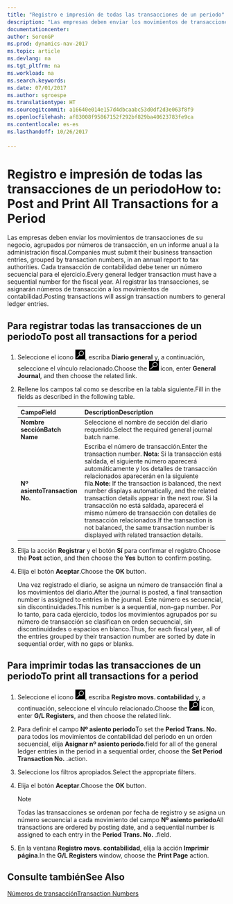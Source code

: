 ```yaml
---
title: "Registro e impresión de todas las transacciones de un periodo"
description: "Las empresas deben enviar los movimientos de transacciones de su negocio, agrupados por números de transacción, en un informe anual a la administración fiscal."
documentationcenter: 
author: SorenGP
ms.prod: dynamics-nav-2017
ms.topic: article
ms.devlang: na
ms.tgt_pltfrm: na
ms.workload: na
ms.search.keywords: 
ms.date: 07/01/2017
ms.author: sgroespe
ms.translationtype: HT
ms.sourcegitcommit: a16640e014e157d4dbcaabc53d0df2d3e063f8f9
ms.openlocfilehash: af83008f95867152f292bf829ba40623783fe9ca
ms.contentlocale: es-es
ms.lasthandoff: 10/26/2017

---
```

# <a name="how-to-post-and-print-all-transactions-for-a-period"></a><span data-ttu-id="cd86c-103">Registro e impresión de todas las transacciones de un periodo</span><span class="sxs-lookup"><span data-stu-id="cd86c-103">How to: Post and Print All Transactions for a Period</span></span>
<span data-ttu-id="cd86c-104">Las empresas deben enviar los movimientos de transacciones de su negocio, agrupados por números de transacción, en un informe anual a la administración fiscal.</span><span class="sxs-lookup"><span data-stu-id="cd86c-104">Companies must submit their business transaction entries, grouped by transaction numbers, in an annual report to tax authorities.</span></span> <span data-ttu-id="cd86c-105">Cada transacción de contabilidad debe tener un número secuencial para el ejercicio.</span><span class="sxs-lookup"><span data-stu-id="cd86c-105">Every general ledger transaction must have a sequential number for the fiscal year.</span></span> <span data-ttu-id="cd86c-106">Al registrar las transacciones, se asignarán números de transacción a los movimientos de contabilidad.</span><span class="sxs-lookup"><span data-stu-id="cd86c-106">Posting transactions will assign transaction numbers to general ledger entries.</span></span>  

## <a name="to-post-all-transactions-for-a-period"></a><span data-ttu-id="cd86c-107">Para registrar todas las transacciones de un periodo</span><span class="sxs-lookup"><span data-stu-id="cd86c-107">To post all transactions for a period</span></span>  

1.  <span data-ttu-id="cd86c-108">Seleccione el icono ![Buscar página o informe](../../media/ui-search/search_small.png "icono Buscar página o informe"), escriba **Diario general** y, a continuación, seleccione el vínculo relacionado.</span><span class="sxs-lookup"><span data-stu-id="cd86c-108">Choose the ![Search for Page or Report](../../media/ui-search/search_small.png "Search for Page or Report icon") icon, enter **General Journal**, and then choose the related link.</span></span>  
2.  <span data-ttu-id="cd86c-109">Rellene los campos tal como se describe en la tabla siguiente.</span><span class="sxs-lookup"><span data-stu-id="cd86c-109">Fill in the fields as described in the following table.</span></span>  

    |<span data-ttu-id="cd86c-110">Campo</span><span class="sxs-lookup"><span data-stu-id="cd86c-110">Field</span></span>|<span data-ttu-id="cd86c-111">Description</span><span class="sxs-lookup"><span data-stu-id="cd86c-111">Description</span></span>|  
    |---------------------------------|---------------------------------------|  
    |<span data-ttu-id="cd86c-112">**Nombre sección**</span><span class="sxs-lookup"><span data-stu-id="cd86c-112">**Batch Name**</span></span>|<span data-ttu-id="cd86c-113">Seleccione el nombre de sección del diario requerido.</span><span class="sxs-lookup"><span data-stu-id="cd86c-113">Select the required general journal batch name.</span></span>|  
    |<span data-ttu-id="cd86c-114">**Nº asiento**</span><span class="sxs-lookup"><span data-stu-id="cd86c-114">**Transaction No.**</span></span>|<span data-ttu-id="cd86c-115">Escriba el número de transacción.</span><span class="sxs-lookup"><span data-stu-id="cd86c-115">Enter the transaction number.</span></span> <span data-ttu-id="cd86c-116">**Nota**: Si la transacción está saldada, el siguiente número aparecerá automáticamente y los detalles de transacción relacionados aparecerán en la siguiente fila.</span><span class="sxs-lookup"><span data-stu-id="cd86c-116">**Note:**  If the transaction is balanced, the next number displays automatically, and the related transaction details appear in the next row.</span></span> <span data-ttu-id="cd86c-117">Si la transacción no está saldada, aparecerá el mismo número de transacción con detalles de transacción relacionados.</span><span class="sxs-lookup"><span data-stu-id="cd86c-117">If the transaction is not balanced, the same transaction number is displayed with related transaction details.</span></span>|  

3.  <span data-ttu-id="cd86c-118">Elija la acción **Registrar** y el botón **Sí** para confirmar el registro.</span><span class="sxs-lookup"><span data-stu-id="cd86c-118">Choose the **Post** action, and then choose the **Yes** button to confirm posting.</span></span>  
4.  <span data-ttu-id="cd86c-119">Elija el botón **Aceptar**.</span><span class="sxs-lookup"><span data-stu-id="cd86c-119">Choose the **OK** button.</span></span>  

    <span data-ttu-id="cd86c-120">Una vez registrado el diario, se asigna un número de transacción final a los movimientos del diario.</span><span class="sxs-lookup"><span data-stu-id="cd86c-120">After the journal is posted, a final transaction number is assigned to entries in the journal.</span></span> <span data-ttu-id="cd86c-121">Este número es secuencial, sin discontinuidades.</span><span class="sxs-lookup"><span data-stu-id="cd86c-121">This number is a sequential, non-gap number.</span></span> <span data-ttu-id="cd86c-122">Por lo tanto, para cada ejercicio, todos los movimientos agrupados por su número de transacción se clasifican en orden secuencial, sin discontinuidades o espacios en blanco.</span><span class="sxs-lookup"><span data-stu-id="cd86c-122">Thus, for each fiscal year, all of the entries grouped by their transaction number are sorted by date in sequential order, with no gaps or blanks.</span></span>  

## <a name="to-print-all-transactions-for-a-period"></a><span data-ttu-id="cd86c-123">Para imprimir todas las transacciones de un periodo</span><span class="sxs-lookup"><span data-stu-id="cd86c-123">To print all transactions for a period</span></span>  

1.  <span data-ttu-id="cd86c-124">Seleccione el icono ![Buscar página o informe](../../media/ui-search/search_small.png "icono Buscar página o informe"), escriba **Registro movs. contabilidad** y, a continuación, seleccione el vínculo relacionado.</span><span class="sxs-lookup"><span data-stu-id="cd86c-124">Choose the ![Search for Page or Report](../../media/ui-search/search_small.png "Search for Page or Report icon") icon, enter **G/L Registers**, and then choose the related link.</span></span>  
2.  <span data-ttu-id="cd86c-125">Para definir el campo **Nº asiento periodo**</span><span class="sxs-lookup"><span data-stu-id="cd86c-125">To set the **Period Trans. No.**</span></span> <span data-ttu-id="cd86c-126">para todos los movimientos de contabilidad del periodo en un orden secuencial, elija **Asignar nº asiento periodo**.</span><span class="sxs-lookup"><span data-stu-id="cd86c-126">field for all of the general ledger entries in the period in a sequential order, choose the **Set Period Transaction No.**</span></span> <span data-ttu-id="cd86c-127">.</span><span class="sxs-lookup"><span data-stu-id="cd86c-127">action.</span></span>  
3.  <span data-ttu-id="cd86c-128">Seleccione los filtros apropiados.</span><span class="sxs-lookup"><span data-stu-id="cd86c-128">Select the appropriate filters.</span></span>  
4.  <span data-ttu-id="cd86c-129">Elija el botón **Aceptar**.</span><span class="sxs-lookup"><span data-stu-id="cd86c-129">Choose the **OK** button.</span></span>  

    > [!NOTE]  
    >  <span data-ttu-id="cd86c-130">Todas las transacciones se ordenan por fecha de registro y se asigna un número secuencial a cada movimiento del campo **Nº asiento periodo**</span><span class="sxs-lookup"><span data-stu-id="cd86c-130">All transactions are ordered by posting date, and a sequential number is assigned to each entry in the **Period Trans. No.**</span></span> <span data-ttu-id="cd86c-131">.</span><span class="sxs-lookup"><span data-stu-id="cd86c-131">field.</span></span>  

5.  <span data-ttu-id="cd86c-132">En la ventana **Registro movs. contabilidad**, elija la acción **Imprimir página**.</span><span class="sxs-lookup"><span data-stu-id="cd86c-132">In the **G/L Registers** window, choose the **Print Page** action.</span></span>  

## <a name="see-also"></a><span data-ttu-id="cd86c-133">Consulte también</span><span class="sxs-lookup"><span data-stu-id="cd86c-133">See Also</span></span>  
 [<span data-ttu-id="cd86c-134">Números de transacción</span><span class="sxs-lookup"><span data-stu-id="cd86c-134">Transaction Numbers</span></span>](transaction-numbers.md)

